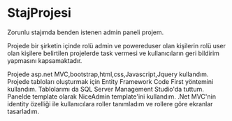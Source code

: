 # StajProjesi

Zorunlu stajımda benden istenen admin paneli projem.

Projede bir şirketin içinde rolü admin ve powereduser olan kişilerin  rolü user olan kişilere belirtilen projelerde task vermesi ve kullanıcıların geri bildirim yapmasını kapsamaktadır.  

Projede asp.net MVC,bootstrap,html,css,Javascript,Jquery kullandım.
Projede tabloları oluşturmak için Entity Framework Code First yöntemini kullandım.
Tablolarımı da SQL Server Management Studio'da tuttum.
Panelde template olarak NiceAdmin template'ini kullandım.
.Net MVC'nin identity özelliği ile kullanıcılara roller tanımladım ve rollere göre ekranlar tasarladım.

